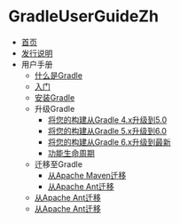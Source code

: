 # GradleUserGuideZh

- [首页](/md/首页.md)
- [发行说明](/Gradle发行说明.md)
- 用户手册
  - [什么是Gradle](/用户手册/什么是Gradle.md)
  - [入门](/用户手册/入门.md)
  - [安装Gradle](/用户手册/安装Gradle.md)
  - 升级Gradle
    - [将您的构建从Gradle 4.x升级到5.0](/用户手册/升级Gradle/将您的构建从Gradle%s4.md)
    - [将您的构建从Gradle 5.x升级到6.0](/用户手册/升级Gradle/将您的构建从Gradle%s5.md)
    - [将您的构建从Gradle 6.x升级到最新](/用户手册/升级Gradle/将您的构建从Gradle%s6.md)
    - [功能生命周期](/用户手册/升级Gradle/功能生命周期.md)
  - 迁移至Gradle
    - [从Apache Maven迁移](/用户手册/迁移至Gradle/从Apache%sMaven迁移.md)
    - [从Apache Ant迁移](/用户手册/迁移至Gradle/从Apache%sAnt迁移.md)
  - [从Apache Ant迁移](/用户手册/从Apache%sAnt迁移.md)
  - [从Apache Ant迁移](/用户手册/从Apache%sAnt迁移.md)
